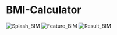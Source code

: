 # BMI-Calculator

![Splash_BIM](https://user-images.githubusercontent.com/56032040/194192277-ea24e023-500e-4394-90dd-f3a94507bbfb.jpg)
![Feature_BIM](https://user-images.githubusercontent.com/56032040/194192283-88bde982-10e6-4617-b51c-703c530b4fcd.jpg)
![Result_BIM](https://user-images.githubusercontent.com/56032040/194192294-3ceb9c2d-9d6b-475d-b9ad-0673aee87514.jpg)
